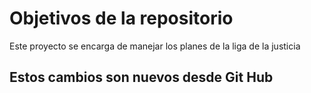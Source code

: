 # Objetivos de la repositorio

Este proyecto se encarga de manejar los planes de la liga de la justicia

## Estos cambios son nuevos desde Git Hub

